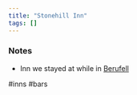 ```yaml
---
title: "Stonehill Inn"
tags: []
---
```


### Notes

- Inn we stayed at while in [Berufell](posts/Places/Berufell.md)

#inns #bars 